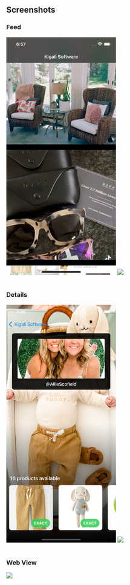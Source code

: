## Screenshots
### Feed
<img src="Screenshots/feed-page.png" width="290">   <img src="Screenshots/feed-page.gif" width="290">
<br>
<br>

### Details
<img src="Screenshots/details-page.png" width="290">   <img src="Screenshots/details-page.gif" width="290">
<br>
<br>

### Web View
<img src="Screenshots/webview-page.gif" width="290">
<br>
<br>
